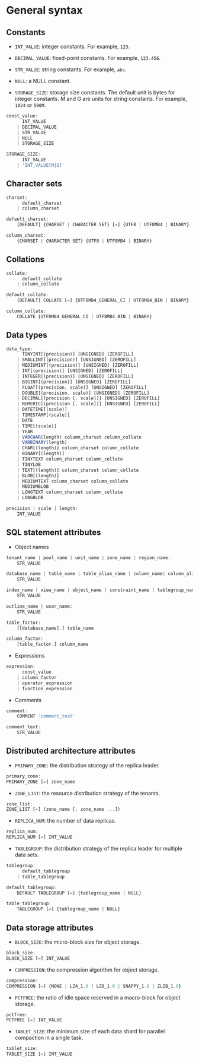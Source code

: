 General syntax 
===================================



Constants 
------------------

* `INT_VALUE`: integer constants. For example, `123`.




<!-- -->

* `DECIMAL_VALUE`: fixed-point constants. For example, `123.456`.




<!-- -->

* `STR_VALUE`: string constants. For example, `abc`.




<!-- -->

* `NULL`: a NULL constant.




<!-- -->

* `STORAGE_SIZE`: storage size constants. The default unit is bytes for integer constants. M and G are units for string constants. For example, `1024` or `500M`.




```javascript
const_value:
      INT_VALUE
    | DECIMAL_VALUE
    | STR_VALUE
    | NULL
    | STORAGE_SIZE

STORAGE_SIZE:
      INT_VALUE
    | 'INT_VALUE[M|G]'
```





Character sets 
-----------------------

```javascript
charset:
      default_charset
    | column_charset

default_charset:
    [DEFAULT] {CHARSET | CHARACTER SET} [=] {UTF8 | UTF8MB4 | BINARY}

column_charset:
    {CHARSET | CHARACTER SET} {UTF8 | UTF8MB4 | BINARY}
```





Collations 
-------------------

```javascript
collate:
      default_collate
    | column_collate

default_collate:
    [DEFAULT] COLLATE [=] {UTF8MB4_GENERAL_CI | UTF8MB4_BIN | BINARY}

column_collate:
    COLLATE {UTF8MB4_GENERAL_CI | UTF8MB4_BIN | BINARY}
```





Data types 
-------------------

```javascript
data_type:
      TINYINT[(precision)] [UNSIGNED] [ZEROFILL] 
    | SMALLINT[(precision)] [UNSIGNED] [ZEROFILL] 
    | MEDIUMINT[(precision)] [UNSIGNED] [ZEROFILL] 
    | INT[(precision)] [UNSIGNED] [ZEROFILL] 
    | INTEGER[(precision)] [UNSIGNED] [ZEROFILL] 
    | BIGINT[(precision)] [UNSIGNED] [ZEROFILL] 
    | FLOAT[(precision, scale)] [UNSIGNED] [ZEROFILL] 
    | DOUBLE[(precision, scale)] [UNSIGNED] [ZEROFILL] 
    | DECIMAL[(precision [, scale])] [UNSIGNED] [ZEROFILL] 
    | NUMERIC[(precision [, scale])] [UNSIGNED] [ZEROFILL] 
    | DATETIME[(scale)] 
    | TIMESTAMP[(scale)] 
    | DATE
    | TIME[(scale)] 
    | YEAR
    | VARCHAR(length) column_charset column_collate
    | VARBINARY(length)
    | CHAR[(length)] column_charset column_collate
    | BINARY[(length)]
    | TINYTEXT column_charset column_collate
    | TINYLOB
    | TEXT[(length)] column_charset column_collate
    | BLOB[(length)]
    | MEDIUMTEXT column_charset column_collate
    | MEDIUMBLOB
    | LONGTEXT column_charset column_collate
    | LONGBLOB

precision | scale | length:
    INT_VALUE
```





SQL statement attributes 
---------------------------------

* Object names




```javascript
tenant_name | pool_name | unit_name | zone_name | region_name:
    STR_VALUE

database_name | table_name | table_alias_name | column_name| column_alias_name  | partition_name | subpartition_name:
    STR_VALUE

index_name | view_name | object_name | constraint_name | tablegroup_name:
    STR_VALUE

outline_name | user_name:
    STR_VALUE

table_factor:
    [[database_name].] table_name

column_factor:
    [table_factor.] column_name
```





* Expressions




```javascript
expression:
      const_value
    | column_factor
    | operator_expression
    | function_expression
```





* Comments




```javascript
comment:
    COMMENT 'comment_text'

comment_text:
    STR_VALUE
```





Distributed architecture attributes 
--------------------------------------------



* `PRIMARY_ZONE`: the distribution strategy of the replica leader.




```javascript
primary_zone:
PRIMARY_ZONE [=] zone_name
```





* `ZONE_LIST`: the resource distribution strategy of the tenants.




```javascript
zone_list:
ZONE_LIST [=] (zone_name [, zone_name ...])
```





* `REPLICA_NUM`: the number of data replicas.




```javascript
replica_num:
REPLICA_NUM [=] INT_VALUE
```





* `TABLEGROUP`: the distribution strategy of the replica leader for multiple data sets.




```javascript
tablegroup:
      default_tablegroup
    | table_tablegroup

default_tablegroup:
    DEFAULT TABLEGROUP [=] {tablegroup_name | NULL}

table_tablegroup:
    TABLEGROUP [=] {tablegroup_name | NULL}
```





Data storage attributes 
--------------------------------



* `BLOCK_SIZE`: the micro-block size for object storage.




```javascript
block_size:
BLOCK_SIZE [=] INT_VALUE
```





* `COMPRESSION`: the compression algorithm for object storage.




```javascript
compression:
COMPRESSION [=] {NONE | LZ4_1.0 | LZ0_1.0 | SNAPPY_1.0 | ZLIB_1.0}
```





* `PCTFREE`: the ratio of idle space reserved in a macro-block for object storage.




```javascript
pctfree:
PCTFREE [=] INT_VALUE
```





* `TABLET_SIZE`: the minimum size of each data shard for parallel compaction in a single task.




```javascript
tablet_size:
TABLET_SIZE [=] INT_VALUE
```


